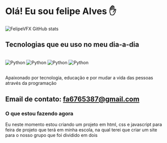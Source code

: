 # Olá! Eu sou felipe Alves ✋

![FelipeVFX GitHub stats](https://github-readme-stats.vercel.app/api?username=FelipeVFX&show_icons=true&theme=radical)

## Tecnologias que eu uso no meu dia-a-dia

<div style="display: inline_block"><br/>
  <img align="center" alt="Python" src="https://img.shields.io/badge/Python-3776AB?style=for-the-badge&logo=python&logoColor=white">
  <img align="center" alt="Python" src="https://img.shields.io/badge/HTML5-E34F26?style=for-the-badge&logo=html5&logoColor=white">
  <img align="center" alt="Python" src="https://img.shields.io/badge/CSS3-1572B6?style=for-the-badge&logo=css3&logoColor=white">
  <img align="center" alt="Python" src="https://img.shields.io/badge/JavaScript-323330?style=for-the-badge&logo=javascript&logoColor=F7DF1E">
</div><br/>

Apaixonado por tecnologia, educação e por mudar a vida das pessoas através da programação

## Email de contato: fa6765387@gmail.com

<h3>O que estou fazendo agora</h3>
<p>
  Eu neste momento estou criando um projeto em html, css e javascript para feira de projeto que terá em minha escola, na qual terei  que criar um site para o nosso grupo que foi dividido em dois
</p>
